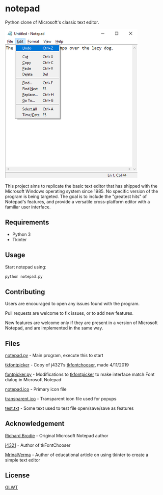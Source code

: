 # notepad
Python clone of Microsoft's classic text editor.

![image](notepad.png)

This project aims to replicate the basic text editor that has shipped with the Microsoft Windows operating system since 1985. No specific version of the program is being targeted. The goal is to include the "greatest hits" of Notepad's features, and provide a versatile cross-platform editor with a familiar user interface.    

## Requirements
 - Python 3
 - Tkinter

## Usage
Start notepad using: 
```bash
python notepad.py
``` 

## Contributing
Users are encouraged to open any issues found with the program.

Pull requests are welcome to fix issues, or to add new features.

New features are welcome only if they are present in a version of Microsoft Notepad, and are implemented in the same way. 

## Files
[notepad.py](notepad.py) - Main program, execute this to start

[tkfontpicker](tkfontchooser.py) - Copy of j4321's [tkfontchooser](www.github.com/j4321/tkfontchooser/), made 4/11/2019

[fontpicker.py](fontpicker.py) - Modifications to [tkfontpicker](tkfontchooser.py) to make interface match Font dialog in Microsoft Notepad

[notepad.ico](notepad.ico) - Primary icon file

[transparent.ico](transparent.ico) - Transparent icon file used for popups

[test.txt](test.txt) - Some text used to test file open/save/save as features

## Acknowledgement
[Richard Brodie](https://en.wikipedia.org/wiki/Richard_Brodie_(programmer)/) - Original Microsoft Notepad author

[j4321](www.github.com/j4321/) - Author of tkFontChooser

[MrinalVerma](https://www.geeksforgeeks.org/make-notepad-using-tkinter/) - Author of educational article on using tkinter to create a simple text editor

## License
[GLWT](LICENSE)
